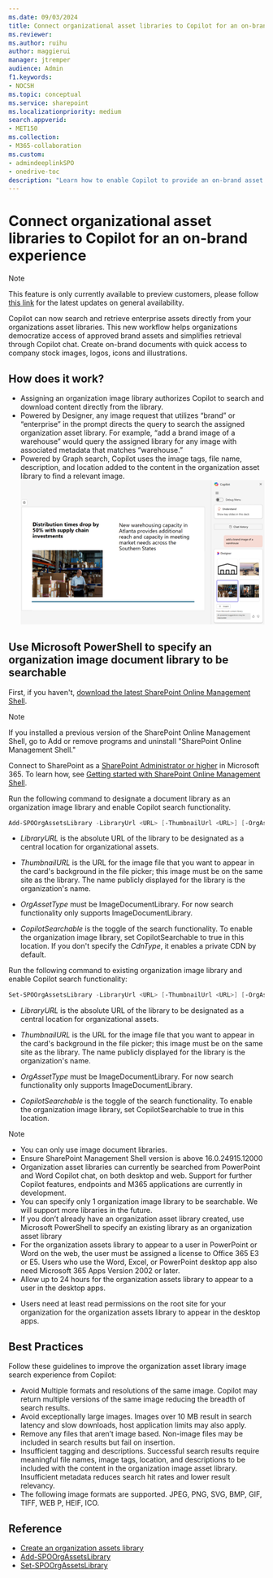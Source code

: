 ```yaml
---
ms.date: 09/03/2024
title: Connect organizational asset libraries to Copilot for an on-brand experience
ms.reviewer:
ms.author: ruihu
author: maggierui
manager: jtremper
audience: Admin
f1.keywords:
- NOCSH
ms.topic: conceptual
ms.service: sharepoint
ms.localizationpriority: medium
search.appverid:
- MET150
ms.collection:
- M365-collaboration
ms.custom:
- admindeeplinkSPO
- onedrive-toc
description: "Learn how to enable Copilot to provide an on-brand asset experience by specifying organization asset libraries for users to query images, logos, or illustrations directly from chat."
---
```

# Connect organizational asset libraries to Copilot for an on-brand experience

> [!NOTE]
> This feature is only currently available to preview customers, please follow [this link](https://www.microsoft.com/microsoft-365/roadmap?filters=&searchterms=406170) for the latest updates on general availability.

Copilot can now search and retrieve enterprise assets directly from your organizations asset libraries. This new workflow helps organizations democratize access of approved brand assets and simplifies retrieval through Copilot chat. Create on-brand documents with quick access to company stock images, logos, icons and illustrations.

## How does it work?

- Assigning an organization image library authorizes Copilot to search and download content directly from the library. 
- Powered by Designer, any image request that utilizes “brand” or “enterprise” in the prompt directs the query to search the assigned organization asset library. For example, “add a brand image of a warehouse” would query the assigned library for any image with associated metadata that matches “warehouse.”
- Powered by Graph search, Copilot uses the image tags, file name, description, and location added to the content in the organization asset library to find a relevant image.
![screenshot of searching for brand images in Copilot](media/copilot-brand-image-search.png)

## Use Microsoft PowerShell to specify an organization image document library to be searchable

First, if you haven't, [download the latest SharePoint Online Management Shell](https://go.microsoft.com/fwlink/p/?LinkId=255251).

> [!NOTE]
> If you installed a previous version of the SharePoint Online Management Shell, go to Add or remove programs and uninstall "SharePoint Online Management Shell."

Connect to SharePoint as a [SharePoint Administrator or higher](./sharepoint-admin-role.md) in Microsoft 365. To learn how, see [Getting started with SharePoint Online Management Shell](/powershell/sharepoint/sharepoint-online/connect-sharepoint-online).

Run the following command to designate a document library as an organization image library and enable Copilot search functionality. 

```PowerShell
Add-SPOOrgAssetsLibrary -LibraryUrl <URL> [-ThumbnailUrl <URL>] [-OrgAssetType ImageDocumentLibrary] [-CdnType <Public or Private>] [-CopilotSearchable <True or False>] 
```
- *LibraryURL* is the absolute URL of the library to be designated as a central location for organizational assets. 

- *ThumbnailURL* is the URL for the image file that you want to appear in the card's background in the file picker; this image must be on the same site as the library. The name publicly displayed for the library is the organization's name. 

- *OrgAssetType* must be ImageDocumentLibrary. For now search functionality only supports ImageDocumentLibrary. 

- *CopilotSearchable* is the toggle of the search functionality. To enable the organization image library, set CopilotSearchable to true in this location. 
If you don't specify the *CdnType*, it enables a private CDN by default. 

Run the following command to existing organization image library and enable Copilot search functionality:

```PowerShell
Set-SPOOrgAssetsLibrary -LibraryUrl <URL> [-ThumbnailUrl <URL>] [-OrgAssetType ImageDocumentLibrary] [-CopilotSearchable <True or False>] 
```

- *LibraryURL* is the absolute URL of the library to be designated as a central location for organizational assets. 

- *ThumbnailURL* is the URL for the image file that you want to appear in the card's background in the file picker; this image must be on the same site as the library. The name publicly displayed for the library is the organization's name. 

- *OrgAssetType* must be ImageDocumentLibrary. For now search functionality only supports ImageDocumentLibrary. 

- *CopilotSearchable* is the toggle of the search functionality. To enable the organization image library, set CopilotSearchable to true in this location. 

> [!NOTE]
> - You can only use image document libraries.
> - Ensure SharePoint Management Shell version is above 16.0.24915.12000 
> - Organization asset libraries can currently be searched from PowerPoint and Word Copilot chat, on both desktop and web. Support for further Copilot features, endpoints and M365 applications are currently in development.
> - You can specify only 1 organization image library to be searchable. We will support more libraries in the future.
> - If you don’t already have an organization asset library created, use Microsoft PowerShell to specify an existing library as an organization asset library
> - For the organization assets library to appear to a user in PowerPoint or Word on the web, the user must be assigned a license to Office 365 E3 or E5. Users who use the Word, Excel, or PowerPoint desktop app also need Microsoft 365 Apps Version 2002 or later.
> - Allow up to 24 hours for the organization assets library to appear to a user in the desktop apps. 
- Users need at least read permissions on the root site for your organization for the organization assets library to appear in the desktop apps.

## Best Practices

Follow these guidelines to improve the organization asset library image search experience from Copilot:
- Avoid Multiple formats and resolutions of the same image. Copilot may return multiple versions of the same image reducing the breadth of search results. 
- Avoid exceptionally large images. Images over 10 MB result in search latency and slow downloads, host application limits may also apply.
- Remove any files that aren’t image based. Non-image files may be included in search results but fail on insertion.
- Insufficient tagging and descriptions. Successful search results require meaningful file names, image tags, location, and descriptions to be included with the content in the organization image asset library. Insufficient metadata reduces search hit rates and lower result relevancy.
- The following image formats are supported. JPEG, PNG, SVG, BMP, GIF, TIFF, WEB P, HEIF, ICO.

## Reference

- [Create an organization assets library](/sharepoint/organization-assets-library) 
- [Add-SPOOrgAssetsLibrary](/powershell/module/sharepoint-online/add-spoorgassetslibrary)
- [Set-SPOOrgAssetsLibrary](/powershell/module/sharepoint-online/set-spoorgassetslibrary)
